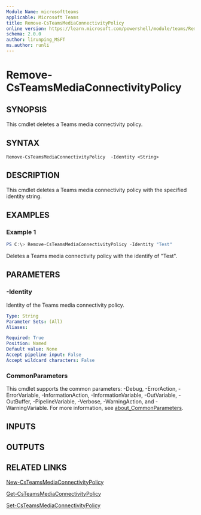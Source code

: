 ```yaml
---
Module Name: microsoftteams
applicable: Microsoft Teams
title: Remove-CsTeamsMediaConnectivityPolicy
online version: https://learn.microsoft.com/powershell/module/teams/Remove-CsTeamsMediaConnectivityPolicy
schema: 2.0.0
author: lirunping_MSFT
ms.author: runli
---
```


# Remove-CsTeamsMediaConnectivityPolicy

## SYNOPSIS

This cmdlet deletes a Teams media connectivity policy.

## SYNTAX

```
Remove-CsTeamsMediaConnectivityPolicy  -Identity <String>
```

## DESCRIPTION

This cmdlet deletes a Teams media connectivity policy with the specified identity string.

## EXAMPLES

### Example 1
```powershell
PS C:\> Remove-CsTeamsMediaConnectivityPolicy -Identity "Test"
```

Deletes a Teams media connectivity policy with the identify of "Test".

## PARAMETERS

### -Identity
Identity of the Teams media connectivity policy.

```yaml
Type: String
Parameter Sets: (All)
Aliases:

Required: True
Position: Named
Default value: None
Accept pipeline input: False
Accept wildcard characters: False
```

### CommonParameters
This cmdlet supports the common parameters: -Debug, -ErrorAction, -ErrorVariable, -InformationAction, -InformationVariable, -OutVariable, -OutBuffer, -PipelineVariable, -Verbose, -WarningAction, and -WarningVariable. For more information, see [about_CommonParameters](https://go.microsoft.com/fwlink/?LinkID=113216).

## INPUTS

## OUTPUTS

## RELATED LINKS

[New-CsTeamsMediaConnectivityPolicy](New-CsTeamsMediaConnectivityPolicy.md)

[Get-CsTeamsMediaConnectivityPolicy](Get-CsTeamsMediaConnectivityPolicy.yml)

[Set-CsTeamsMediaConnectivityPolicy](Set-CsTeamsMediaConnectivityPolicy.yml)
